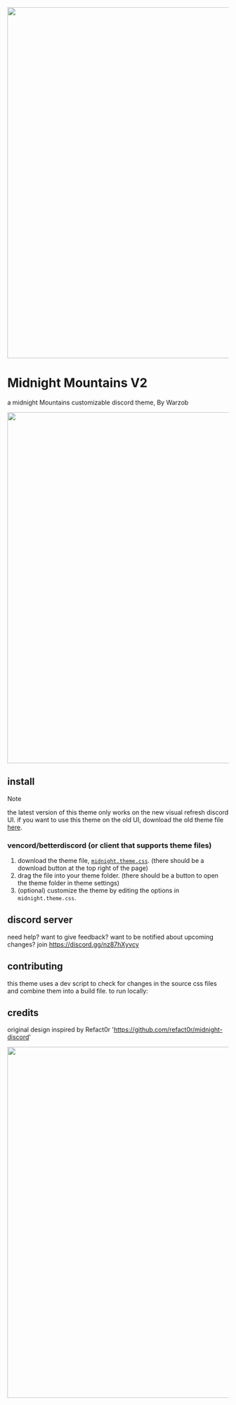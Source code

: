<img width=800 src="https://github.com/refact0r/midnight-discord/raw/master/assets/preview.png">

# Midnight Mountains V2

a midnight Mountains customizable discord theme, By Warzob

<img width=800 src="https://github.com/Warzob/MidnightMountains/blob/main/mountains.png?raw=true">

## install

> [!NOTE]  
> the latest version of this theme only works on the new visual refresh discord UI. if you want to use this theme on the old UI, download the old theme file [here](https://github.com/refact0r/midnight-discord/blob/master/archive/midnight.theme.css).

### vencord/betterdiscord (or client that supports theme files)

1. download the theme file, [`midnight.theme.css`](https://github.com/refact0r/midnight-discord/blob/master/themes/midnight.theme.css). (there should be a download button at the top right of the page)
2. drag the file into your theme folder. (there should be a button to open the theme folder in theme settings)
3. (optional) customize the theme by editing the options in `midnight.theme.css`.


## discord server

need help? want to give feedback? want to be notified about upcoming changes? join <https://discord.gg/nz87hXyvcy>

## contributing

this theme uses a dev script to check for changes in the source css files and combine them into a build file. to run locally:


## credits

original design inspired by  Refact0r '<https://github.com/refact0r/midnight-discord>' 

<img width=800 src="https://github.com/refact0r/midnight-discord/raw/master/assets/screenshot1.png">
